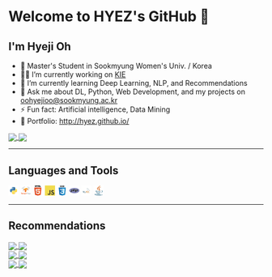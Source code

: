 # Welcome to HYEZ's GitHub 👏
<!--
<img align="right" alt="GIF" src="https://tenor.com/view/link-zelda-dance-legend-nintendo-gif-5780130.gif" width="340">
-->

## I'm Hyeji Oh
- 🔭 Master's Student in Sookmyung Women's Univ. / Korea
- 👩‍💻 I’m currently working on [KIE](https://github.com/KIE-LAB/)
- 🌱 I’m currently learning Deep Learning, NLP, and Recommendations
- 💬 Ask me about DL, Python, Web Development, and my projects on oohyejioo@sookmyung.ac.kr
- ⚡ Fun fact: Artificial intelligence, Data Mining
- 👻 Portfolio: http://hyez.github.io/


<a href="https://github.com/HYEZ">
  <img align="center" src="https://github-readme-stats.vercel.app/api?username=HYEZ&hide=prs,issues&count_private=true&show_icons=true" />
</a>
<a href="https://github.com/HYEZ">
  <img align="center" src="https://github-readme-stats.vercel.app/api/top-langs/?username=HYEZ&layout=compact" />
</a>

***

## Languages and Tools
<code><img height="20" src="https://raw.githubusercontent.com/github/explore/80688e429a7d4ef2fca1e82350fe8e3517d3494d/topics/python/python.png"></code>
<code><img height="20" src="https://raw.githubusercontent.com/github/explore/80688e429a7d4ef2fca1e82350fe8e3517d3494d/topics/tensorflow/tensorflow.png"></code>
<code><img height="20" src="https://raw.githubusercontent.com/github/explore/80688e429a7d4ef2fca1e82350fe8e3517d3494d/topics/html/html.png"></code>
<code><img height="20" src="https://raw.githubusercontent.com/github/explore/80688e429a7d4ef2fca1e82350fe8e3517d3494d/topics/javascript/javascript.png"></code>
<code><img height="20" src="https://raw.githubusercontent.com/github/explore/80688e429a7d4ef2fca1e82350fe8e3517d3494d/topics/css/css.png"></code>
<code><img height="20" src="https://raw.githubusercontent.com/github/explore/80688e429a7d4ef2fca1e82350fe8e3517d3494d/topics/php/php.png"></code>
<code><img height="20" src="https://raw.githubusercontent.com/github/explore/80688e429a7d4ef2fca1e82350fe8e3517d3494d/topics/mysql/mysql.png"></code>
<code><img height="20" src="https://raw.githubusercontent.com/github/explore/80688e429a7d4ef2fca1e82350fe8e3517d3494d/topics/java/java.png"></code>

***

## Recommendations
<a href="https://github.com/HYEZ/Wide-and-Deep-tensorflow">
  <img align="center" src="https://github-readme-stats.vercel.app/api/pin/?username=HYEZ&repo=Wide-and-Deep-tensorflow" />
</a>

<a href="https://github.com/HYEZ/Deep-Youtube-Recommendations">
  <img align="center" src="https://github-readme-stats.vercel.app/api/pin/?username=HYEZ&repo=Deep-Youtube-Recommendations" />
</a>

<br/>
<a href="https://github.com/HYEZ/Item2vec-Recommendation-System">
  <img align="center" src="https://github-readme-stats.vercel.app/api/pin/?username=HYEZ&repo=Item2vec-Recommendation-System" />
</a>

<a href="https://github.com/HYEZ/Factorization-Machines">
  <img align="center" src="https://github-readme-stats.vercel.app/api/pin/?username=HYEZ&repo=Factorization-Machines" />
</a>



<br/>
<a href="https://github.com/HYEZ/BPR">
  <img align="center" src="https://github-readme-stats.vercel.app/api/pin/?username=HYEZ&repo=BPR" />
</a>

<a href="https://github.com/HYEZ/LogisticMF">
  <img align="center" src="https://github-readme-stats.vercel.app/api/pin/?username=HYEZ&repo=LogisticMF" />
</a>

